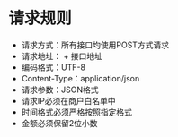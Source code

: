 # 请求规则

* 请求方式：所有接口均使用POST方式请求
* 请求地址：***<EnvVar name="API_URL" />*** + 接口地址
* 编码格式：UTF-8
* Content-Type：application/json
* 请求参数：JSON格式
* 请求IP必须在商户白名单中
* 时间格式必须严格按照指定格式
* 金额必须保留2位小数

